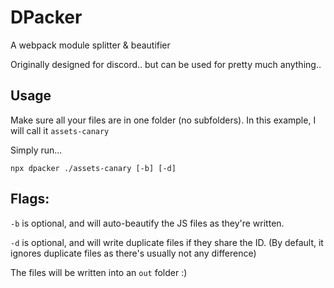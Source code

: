 # DPacker

A webpack module splitter & beautifier

Originally designed for discord.. but can be used for pretty much anything..

## Usage

Make sure all your files are in one folder (no subfolders).
In this example, I will call it `assets-canary`

Simply run...

```shell
npx dpacker ./assets-canary [-b] [-d]
```

## Flags:

`-b` is optional, and will auto-beautify the JS files as they're written.

`-d` is optional, and will write duplicate files if they share the ID. (By default, it ignores duplicate files as there's usually not any difference)

The files will be written into an `out` folder :)
